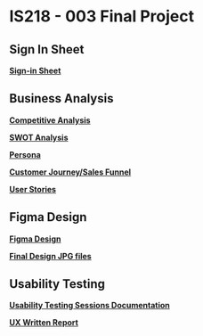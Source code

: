 # IS218 - 003 Final Project

## Sign In Sheet
**[Sign-in Sheet](SIGNIN.md)**

## Business Analysis
**[Competitive Analysis](Competitive_Analysis.md)**

**[SWOT Analysis](SWOT_Analysis.md)**

**[Persona](Persona.md)**

**[Customer Journey/Sales Funnel](Customer_Journey.md)**

**[User Stories](User_Stories.md)**

## Figma Design
**[Figma Design](https://www.figma.com/file/lXlcK81N1dVrCc5ZWDGCmh/Final?type=design&node-id=0-1&mode=design&t=2wG7IkmMfvdNkW0d-0)**

**[Final Design JPG files](Final_Design.md)**

## Usability Testing

**[Usability Testing Sessions Documentation](Usability_Testing.md)**

**[UX Written Report](Usability_Report.md)**




